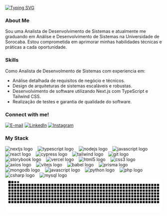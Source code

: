 <img align="right" alt="" height="300px" src="./me.png">

[![Typing SVG](https://readme-typing-svg.demolab.com?font=Fira+Code&weight=600&size=25&pause=1000&color=843DFF&random=false&width=435&height=40&lines=Ol%C3%A1%2C+eu+sou+a+Giovana+Miranda!+%F0%9F%91%BE%F0%9F%93%9A%F0%9F%92%99)](https://git.io/typing-svg)


<h3 align="left">About Me</h3>
<p align="left">Sou uma Analista de Desenvolvimento de Sistemas e atualmente me graduando em Análise e Desenvolvimento de Sistemas na Universidade de Sorocaba. Estou comprometida em aprimorar minhas habilidades técnicas e práticas a cada oportunidade.

<h3 align="left">Skills</h3>
<p align="left">Como Analista de Desenvolmento de Sistemas com experiencia em:
  <ul>
    <li>Análise detalhada de requisitos de negócio e técnicos.</li>
    <li>Design de arquiteturas de sistemas escaláveis e robustas.</li>
    <li>Desenvolvimento de software utilizando Next.js com TypeScript e Tailwind CSS.</li>
    <li>Realização de testes e garantia de qualidade do software.</li>
  </ul>

<h3 align="left">Connect with me!</h3>

[![E-mail](https://img.shields.io/badge/-Email-000?style=for-the-badge&logo=microsoft-outlook&logoColor=843DFF&color:FFF)](giovanademiranda03@gmail.com)
[![LinkedIn](https://img.shields.io/badge/-LinkedIn-000?style=for-the-badge&logo=linkedin&logoColor=843DFF&color:FFF)](https://www.linkedin.com/in/giovana-de-miranda/)
[![Instagram](https://img.shields.io/badge/-Instagram-000?style=for-the-badge&logo=instagram&logoColor=843DFF&color:FFF)](https://www.instagram.com/gioymir/)

<h3 align="left">My Stack</h3>

<div align="left">
  <img src="https://cdn.jsdelivr.net/gh/devicons/devicon/icons/nextjs/nextjs-original.svg"height="25" alt="nextjs logo"  />
  <img width="8" />
  <img src="https://cdn.jsdelivr.net/gh/devicons/devicon@latest/icons/typescript/typescript-original.svg" height="25" alt="typescript logo"  />
  <img width="8" />        
  <img src="https://cdn.jsdelivr.net/gh/devicons/devicon@latest/icons/nodejs/nodejs-original.svg" height="25" alt="nodejs logo"/>
  <img width="8" />
  <img src="https://cdn.jsdelivr.net/gh/devicons/devicon/icons/javascript/javascript-plain.svg" height="25" alt="javascript logo"  />
  <img width="8" />
  <img src="https://cdn.jsdelivr.net/gh/devicons/devicon/icons/react/react-original.svg" height="25" alt="react logo"  />
  <img width="8" />
  <img src="https://cdn.jsdelivr.net/gh/devicons/devicon@latest/icons/cypressio/cypressio-original.svg" height="25" alt="cypress logo" />
  <img width="8" />     
  <img src="https://cdn.jsdelivr.net/gh/devicons/devicon@latest/icons/tailwindcss/tailwindcss-original.svg" height="25" alt="tailwind logo"  />
  <img width="8" />
  <img src="https://cdn.jsdelivr.net/gh/devicons/devicon@latest/icons/git/git-original.svg" height="25" alt="git logo" />
  <img width="8" />    
  <img src="https://cdn.jsdelivr.net/gh/devicons/devicon@latest/icons/storybook/storybook-original.svg" height="25" alt="storybook logo" />
  <img width="8" />    
  <img src="https://cdn.jsdelivr.net/gh/devicons/devicon@latest/icons/vercel/vercel-original.svg"  height="25" alt="vercel logo" />
  <img width="8" />      
  <img src="https://cdn.jsdelivr.net/gh/devicons/devicon/icons/html5/html5-original.svg" height="25" alt="html5 logo"  />
  <img width="8" />
  <img src="https://cdn.jsdelivr.net/gh/devicons/devicon/icons/css3/css3-original.svg" height="25" alt="css3 logo"  />
  <img width="8" />
  <img src="https://cdn.jsdelivr.net/gh/devicons/devicon@latest/icons/axios/axios-plain.svg" height="25" alt="axios logo" />
  <img width="8" />
  <img src="https://cdn.jsdelivr.net/gh/devicons/devicon@latest/icons/vitejs/vitejs-original.svg" height="25" alt="vitejs logo" />
  <img width="8" />
  <img src="https://cdn.jsdelivr.net/gh/devicons/devicon@latest/icons/babel/babel-original.svg" height="25" alt="babel logo"  />
  <img width="8" />
  <img src="https://cdn.jsdelivr.net/gh/devicons/devicon@latest/icons/prisma/prisma-original.svg" height="25" alt="prisma logo" />
  <img width="8" />
  <img src="https://cdn.jsdelivr.net/gh/devicons/devicon@latest/icons/mongodb/mongodb-original.svg" height="25" alt="mongodb logo" />
  <img width="8" />        
  <img src="https://cdn.jsdelivr.net/gh/devicons/devicon@latest/icons/bootstrap/bootstrap-original.svg" height="25" alt="javascript logo"  />
  <img width="8" />      
  <img src="https://cdn.jsdelivr.net/gh/devicons/devicon@latest/icons/python/python-original.svg" height="25" alt="python logo"/>
  <img width="8" />     
  <img src="https://cdn.jsdelivr.net/gh/devicons/devicon@latest/icons/php/php-original.svg" height="25" alt="php logo"/>
  <img width="8" />   
  <img src="https://cdn.jsdelivr.net/gh/devicons/devicon@latest/icons/csharp/csharp-original.svg" height="25" alt="csharp logo"/>
  <img width="8" />   
  <img src="https://cdn.jsdelivr.net/gh/devicons/devicon/icons/mysql/mysql-original.svg" height="25" alt="mysql logo"  />
  <img width="8" />
</div>


<picture>
  <source media="(prefers-color-scheme: dark)" srcset="https://raw.githubusercontent.com/giovanademiranda/giovanademiranda/output/github-contribution-grid-snake-dark.svg">
  <source media="(prefers-color-scheme: light)" srcset="https://raw.githubusercontent.com/giovanademiranda/giovanademiranda/output/github-contribution-grid-snake.svg">
  <img alt="github contribution grid snake animation" src="https://raw.githubusercontent.com/giovanademiranda/giovanademiranda/output/github-contribution-grid-snake.svg">
</picture>
<br><br>



